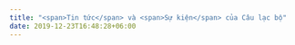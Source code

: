 ```yaml
---
title: "<span>Tin tức</span> và <span>Sự kiện</span> của Câu lạc bộ"
date: 2019-12-23T16:48:28+06:00
---
```

